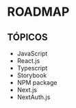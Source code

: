 # ROADMAP

## TÓPICOS
* JavaScript
* React.js
* Typescript
* Storybook
* NPM package
* Next.js
* NextAuth.js
